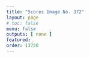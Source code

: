 ```yaml
---
title: "Scores Image No. 372"
layout: page
# toc: false
menu: false
outputs: [ none ]
featured: 
order: 13720
---
```

